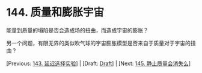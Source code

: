 # 144. 质量和膨胀宇宙

能量到质量的塌陷是否会造成场的扭曲，而造成宇宙的膨胀？

另一个问题，有限无界的类似吹气球的宇宙膨胀模型是否来自于质量对于宇宙的扭曲？

[Previous: [143. 延迟选择实验](143.md)] | [Draft: [Draft](../Draft.md)] | [Next: [145. 静止质量会消失么](145.md)]